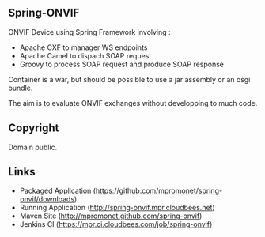 Spring-ONVIF
--------------------
ONVIF Device using Spring Framework involving :
- Apache CXF to manager WS endpoints
- Apache Camel to dispach SOAP request
- Groovy to process SOAP request and produce SOAP response

Container is a war, but should be possible to use a jar assembly or an osgi bundle.

The aim is to evaluate ONVIF exchanges without developping to much code.

Copyright
------------
Domain public.


Links
------------
- Packaged Application (https://github.com/mpromonet/spring-onvif/downloads)
- Running Application (http://spring-onvif.mpr.cloudbees.net)
- Maven Site (http://mpromonet.github.com/spring-onvif)
- Jenkins CI (https://mpr.ci.cloudbees.com/job/spring-onvif)
